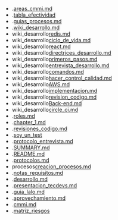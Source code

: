 
- .[areas_cmmi.md](./areas_cmmi.md)
- .[tabla_efectividad](./tabla_efectividad)
- .[guias_procesos.md](./guias_procesos.md)
- .[wiki_desarrollo.md](./wiki_desarrollo.md)
- wiki_desarrollo[redis.md](./wiki_desarrollo/redis.md)
- wiki_desarrollo[ciclo_de_vida.md](./wiki_desarrollo/ciclo_de_vida.md)
- wiki_desarrollo[react.md](./wiki_desarrollo/react.md)
- wiki_desarrollo[directrices_desarrollo.md](./wiki_desarrollo/directrices_desarrollo.md)
- wiki_desarrollo[primeros_pasos.md](./wiki_desarrollo/primeros_pasos.md)
- wiki_desarrollo[entrevista_desarrollo.md](./wiki_desarrollo/entrevista_desarrollo.md)
- wiki_desarrollo[comandos.md](./wiki_desarrollo/comandos.md)
- wiki_desarrollo[hacer_control_calidad.md](./wiki_desarrollo/hacer_control_calidad.md)
- wiki_desarrollo[AWS.md](./wiki_desarrollo/AWS.md)
- wiki_desarrollo[implementacion.md](./wiki_desarrollo/implementacion.md)
- wiki_desarrollo[revision_codigo.md](./wiki_desarrollo/revision_codigo.md)
- wiki_desarrollo[Back-end.md](./wiki_desarrollo/Back-end.md)
- wiki_desarrollo[circle_ci.md](./wiki_desarrollo/circle_ci.md)
- .[roles.md](./roles.md)
- .[chapter_1.md](./chapter_1.md)
- .[revisiones_codigo.md](./revisiones_codigo.md)
- .[soy_un_test](./soy_un_test)
- .[protocolo_entrevista.md](./protocolo_entrevista.md)
- .[SUMMARY.md](./SUMMARY.md)
- .[README.md](./README.md)
- .[protocolos.md](./protocolos.md)
- procesos[creacion_procesos.md](./procesos/creacion_procesos.md)
- .[notas_requisitos.md](./notas_requisitos.md)
- .[desarrollo.md](./desarrollo.md)
- .[presentacion_tecdevs.md](./presentacion_tecdevs.md)
- .[guia_lalo.md](./guia_lalo.md)
- .[aprovechamiento.md](./aprovechamiento.md)
- .[cmmi.md](./cmmi.md)
- .[matriz_riesgos](./matriz_riesgos)
